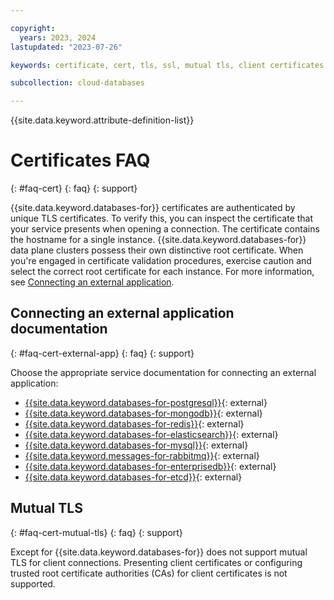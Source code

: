 ```yaml
---

copyright:
  years: 2023, 2024
lastupdated: "2023-07-26"

keywords: certificate, cert, tls, ssl, mutual tls, client certificates

subcollection: cloud-databases

---
```


{{site.data.keyword.attribute-definition-list}}

# Certificates FAQ
{: #faq-cert}
{: faq}
{: support}

{{site.data.keyword.databases-for}} certificates are authenticated by unique TLS certificates. To verify this, you can inspect the certificate that your service presents when opening a connection. The certificate contains the hostname for a single instance. {{site.data.keyword.databases-for}} data plane clusters possess their own distinctive root certificate. When you're engaged in certificate validation procedures, exercise caution and select the correct root certificate for each instance. For more information, see [Connecting an external application](#faq-cert-external-app).

## Connecting an external application documentation
{: #faq-cert-external-app}
{: faq}
{: support}

Choose the appropriate service documentation for connecting an external application:

- [{{site.data.keyword.databases-for-postgresql}}](/docs/databases-for-postgresql?topic=databases-for-postgresql-external-app){: external}
- [{{site.data.keyword.databases-for-mongodb}}](/docs/databases-for-mongodb?topic=databases-for-mongodb-mongodb-external-app){: external}
- [{{site.data.keyword.databases-for-redis}}](/docs/databases-for-redis?topic=databases-for-redis-external-app){: external}
- [{{site.data.keyword.databases-for-elasticsearch}}](/docs/databases-for-elasticsearch?topic=databases-for-elasticsearch-external-app){: external}
- [{{site.data.keyword.databases-for-mysql}}](/docs/databases-for-mysql?topic=databases-for-mysql-external-app){: external}
- [{{site.data.keyword.messages-for-rabbitmq}}](/docs/messages-for-rabbitmq?topic=messages-for-rabbitmq-external-app){: external}
- [{{site.data.keyword.databases-for-enterprisedb}}](/docs/databases-for-enterprisedb?topic=databases-for-enterprisedb-external-app){: external}
- [{{site.data.keyword.databases-for-etcd}}](/docs/databases-for-etcd?topic=databases-for-etcd-external-app){: external}

## Mutual TLS
{: #faq-cert-mutual-tls}
{: faq}
{: support}

Except for {{site.data.keyword.databases-for}} does not support mutual TLS for client connections. Presenting client certificates or configuring trusted root certificate authorities (CAs) for client certificates is not supported.
